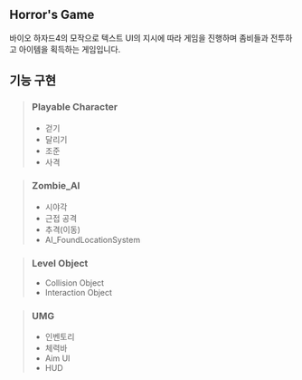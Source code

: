 Horror's Game
-
바이오 하자드4의 모작으로 텍스트 UI의 지시에 따라 게임을 진행하며 좀비들과 전투하고 아이템을 획득하는 게임입니다.

기능 구현
-

> ### Playable Character
>   - 걷기
>   - 달리기
>   - 조준
>   - 사격

> ### Zombie_AI
>   - 시야각
>   - 근접 공격
>   - 추격(이동)
>   - AI_FoundLocationSystem

> ### Level Object
>   - Collision Object
>   - Interaction Object

> ### UMG
>   - 인벤토리
>   - 체력바
>   - Aim UI
>   - HUD
